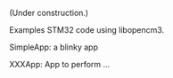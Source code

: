 (Under construction.)

Examples STM32 code using libopencm3.

SimpleApp: a blinky app

XXXApp: App to perform ...